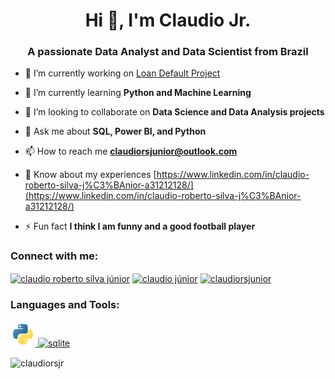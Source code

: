 <h1 align="center">Hi 👋, I'm Claudio Jr.</h1>
<h3 align="center">A passionate Data Analyst and Data Scientist from Brazil</h3>

- 🔭 I’m currently working on [Loan Default Project](https://www.kaggle.com/datasets/yasserh/loan-default-dataset/data)

- 🌱 I’m currently learning **Python and Machine Learning**

- 👯 I’m looking to collaborate on **Data Science and Data Analysis projects**

- 💬 Ask me about **SQL, Power BI, and Python**

- 📫 How to reach me **claudiorsjunior@outlook.com**

- 📄 Know about my experiences [https://www.linkedin.com/in/claudio-roberto-silva-j%C3%BAnior-a31212128/](https://www.linkedin.com/in/claudio-roberto-silva-j%C3%BAnior-a31212128/)

- ⚡ Fun fact **I think I am funny and a good football player**

<h3 align="left">Connect with me:</h3>
<p align="left">
<a href="https://linkedin.com/in/claudio roberto silva júnior" target="blank"><img align="center" src="https://raw.githubusercontent.com/rahuldkjain/github-profile-readme-generator/master/src/images/icons/Social/linked-in-alt.svg" alt="claudio roberto silva júnior" height="30" width="40" /></a>
<a href="https://kaggle.com/claudio júnior" target="blank"><img align="center" src="https://raw.githubusercontent.com/rahuldkjain/github-profile-readme-generator/master/src/images/icons/Social/kaggle.svg" alt="claudio júnior" height="30" width="40" /></a>
<a href="https://instagram.com/claudiorsjunior" target="blank"><img align="center" src="https://raw.githubusercontent.com/rahuldkjain/github-profile-readme-generator/master/src/images/icons/Social/instagram.svg" alt="claudiorsjunior" height="30" width="40" /></a>
</p>

<h3 align="left">Languages and Tools:</h3>
<p align="left"> <a href="https://www.python.org" target="_blank" rel="noreferrer"> <img src="https://raw.githubusercontent.com/devicons/devicon/master/icons/python/python-original.svg" alt="python" width="40" height="40"/> </a> <a href="https://www.sqlite.org/" target="_blank" rel="noreferrer"> <img src="https://www.vectorlogo.zone/logos/sqlite/sqlite-icon.svg" alt="sqlite" width="40" height="40"/> </a> </p>

<p><img align="center" src="https://github-readme-stats.vercel.app/api/top-langs?username=claudiorsjr&show_icons=true&locale=en&layout=compact" alt="claudiorsjr" /></p>




<!---
- 👋 Hi, I’m Claudio Jr
- 👀 I’m interested in Data Analysis and Data Science.
- 🌱 I’m currently learning Python and SQL.
- 💞️ I’m looking to collaborate on Python programming to data analysis.
- 📫 How to reach me: e-mail: claudiorsjunior@outlook.com | Phone/whatsapp: (+55) 98982416336


ClaudiorsJr/ClaudiorsJr is a ✨ special ✨ repository because its `README.md` (this file) appears on your GitHub profile.
You can click the Preview link to take a look at your changes.
--->
